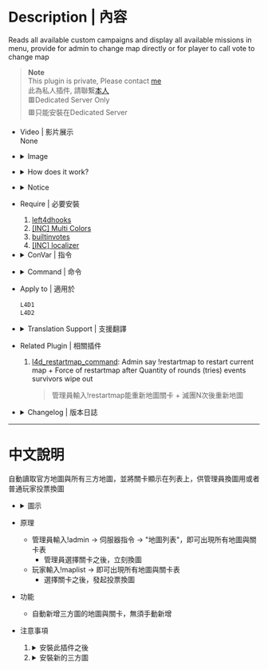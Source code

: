 # Description | 內容
Reads all available custom campaigns and display all available missions in menu, provide for admin to change map directly or for player to call vote to change map

> __Note__ <br/>
This plugin is private, Please contact [me](https://github.com/fbef0102/Game-Private_Plugin#私人插件列表-private-plugins-list)<br/>
此為私人插件, 請聯繫[本人](https://github.com/fbef0102/Game-Private_Plugin#私人插件列表-private-plugins-list)<br/>
🟥Dedicated Server Only<br/>
🟥只能安裝在Dedicated Server

* Video | 影片展示
<br/>None

* <details><summary>Image</summary>

	* (Admin) !admin -> Server Commands -> "List of Maps"
	<br/>![l4d_all_missions_list_1](image/l4d_all_missions_list_1.jpg)
	<br/>![l4d_all_missions_list_2](image/l4d_all_missions_list_2.jpg)
	* (Player) !maplist -> call a vote to change map.
	<br/>![l4d_all_missions_list_3](image/l4d_all_missions_list_3.jpg)
</details>

* <details><summary>How does it work?</summary>

	* Admin types !admin -> Server Commands -> "List of Maps" -> choose map -> server change map immediately
	* Player types !maplist -> call a vote to change map.
	* Automatically add all official maps and custom maps to menu list, no need to add map manually.
</details>

* <details><summary>Notice</summary>

  * It require some time to initialize map list at first time server launch. (20 - 60 sec, and < 2 sec. next times)
  * Plugin auto-generates the following files, please **DO NOT modify**
      * data\l4d_all_missions_list_coop.txt
      * data\l4d_all_missions_list_scavenge.txt
      * data\l4d_all_missions_list_survival.txt
      * data\l4d_all_missions_list_versus.txt
</details>

* Require | 必要安裝
	1. [left4dhooks](https://forums.alliedmods.net/showthread.php?t=321696)
	2. [[INC] Multi Colors](https://github.com/fbef0102/L4D1_2-Plugins/releases/tag/Multi-Colors)
	3. [builtinvotes](https://github.com/fbef0102/Game-Private_Plugin/releases/tag/builtinvotes)
	4. [[INC] localizer](https://github.com/dragokas/SM-Localizer/blob/master/localizer.inc)

* <details><summary>ConVar | 指令</summary>

	* cfg/sourcemod/l4d_all_missions_list.cfg
		```php
        // Delay to start another a vote after vote ends.
        l4d_all_missions_list_vote_delay "60"

        // If 1, player can use comamnd !maplist and call a vote to change map.
        l4d_all_missions_list_vote_enable "1"

        // Numbers of real survivor and infected player required to start a vote to change map.
        l4d_all_missions_list_vote_required "2"
		```
</details>

* <details><summary>Command | 命令</summary>
    
	* **Display mission list and vote to change map**
		```php
		sm_maplist
		```

	* **Update mission list manually (Adm required: ADMFLAG_BAN)**
		```php
		sm_mission_list_update
		```
</details>

* Apply to | 適用於
    ```
    L4D1
    L4D2
    ```

* <details><summary>Translation Support | 支援翻譯</summary>

	```
	English
	繁體中文
	简体中文
	```
</details>

* Related Plugin | 相關插件
	1. [l4d_restartmap_command](https://github.com/fbef0102/Game-Private_Plugin/tree/main/Plugin_%E6%8F%92%E4%BB%B6/Map_%E9%97%9C%E5%8D%A1/l4d_restartmap_command): Admin say !restartmap to restart current map + Force of restartmap after Quantity of rounds (tries) events survivors wipe out
    	> 管理員輸入!restartmap能重新地圖關卡 + 滅團N次後重新地圖

* <details><summary>Changelog | 版本日誌</summary>

    * v1.1 (2023-7-8)
        * Add vote system, non-admin players can use command to view mission list and call a vote to change map.

    * v1.0 (2023-7-5)
        * Initial Release
</details>

- - - -
# 中文說明
自動讀取官方地圖與所有三方地圖，並將關卡顯示在列表上，供管理員換圖用或者普通玩家投票換圖

* <details><summary>圖示</summary>

	<br/>![l4d_all_missions_list_1_zho](image/zho/l4d_all_missions_list_1.jpg)
	<br/>![l4d_all_missions_list_2_zho](image/zho/l4d_all_missions_list_2.jpg)
    <br/>![l4d_all_missions_list_3_zho](image/zho/l4d_all_missions_list_3.jpg)
</details>

* 原理
    * 管理員輸入!admin -> 伺服器指令 -> "地圖列表"，即可出現所有地圖與關卡表
      * 管理員選擇關卡之後，立刻換圖
    * 玩家輸入!maplist -> 即可出現所有地圖與關卡表
      * 選擇關卡之後，發起投票換圖

* 功能
	* 自動新增三方圖的地圖與關卡，無須手動新增

* 注意事項
    1. <details><summary>安裝此插件之後</summary>

        * 第一次啟動伺服器時，插件需要花30~60秒讀取分析地圖，因此伺服器卡住是正常的現象，請等待插件跑完
        * 安裝上這個插件並啟動伺服器之後，伺服器會自動產生以下檔案
            * data\l4d_all_missions_list_coop.txt
            * data\l4d_all_missions_list_scavenge.txt
            * data\l4d_all_missions_list_survival.txt
            * data\l4d_all_missions_list_versus.txt
    </details>

    2. <details><summary>安裝新的三方圖</summary>

        * 每當安裝三方圖時，left4dead2\addons\sourcemod\data\內的文件內容會有變化，自動新增三方圖的地圖與關卡
        * 反之，每當移除三方圖時，自動移除三方圖的地圖與關卡
            * data\l4d_all_missions_list_coop.txt
            * data\l4d_all_missions_list_scavenge.txt
            * data\l4d_all_missions_list_survival.txt
            * data\l4d_all_missions_list_versus.txt
    </details>